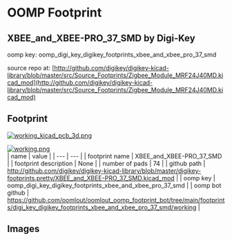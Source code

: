 # OOMP Footprint  
## XBEE_and_XBEE-PRO_37_SMD  by Digi-Key  
  
oomp key: oomp_digi_key_digikey_footprints_xbee_and_xbee_pro_37_smd  
  
source repo at: [http://github.com/digikey/digikey-kicad-library/blob/master/src/Source_Footprints/Zigbee_Module_MRF24J40MD.kicad_mod](http://github.com/digikey/digikey-kicad-library/blob/master/src/Source_Footprints/Zigbee_Module_MRF24J40MD.kicad_mod)  
## Footprint  
  
[![working_kicad_pcb_3d.png](working_kicad_pcb_3d_600.png)](working_kicad_pcb_3d.png)  
  
[![working.png](working_600.png)](working.png)  
| name | value | 
| --- | --- | 
| footprint name | XBEE_and_XBEE-PRO_37_SMD | 
| footprint description | None | 
| number of pads | 74 | 
| github path | http://github.com/digikey/digikey-kicad-library/blob/master/digikey-footprints.pretty/XBEE_and_XBEE-PRO_37_SMD.kicad_mod | 
| oomp key | oomp_digi_key_digikey_footprints_xbee_and_xbee_pro_37_smd | 
| oomp bot github | https://github.com/oomlout/oomlout_oomp_footprint_bot/tree/main/footprints/digi_key_digikey_footprints_xbee_and_xbee_pro_37_smd/working | 
## Images  
